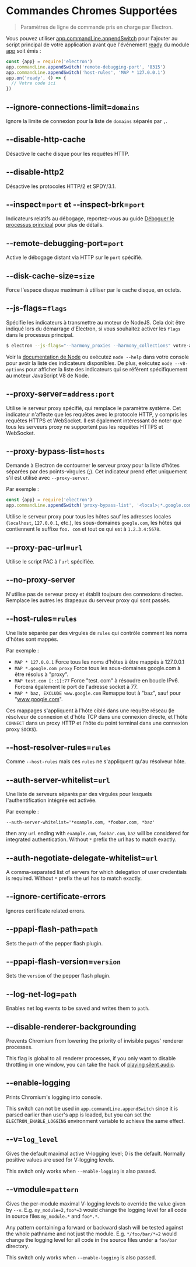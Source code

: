 # Commandes Chromes Supportées

> Paramètres de ligne de commande pris en charge par Electron.

Vous pouvez utiliser [app.commandLine.appendSwitch](app.md#appcommandlineappendswitchswitch-value) pour l'ajouter au script principal de votre application avant que l'événement [ready](app.md#event-ready) du module [app](app.md) soit émis :

```javascript
const {app} = require('electron')
app.commandLine.appendSwitch('remote-debugging-port', '8315')
app.commandLine.appendSwitch('host-rules', 'MAP * 127.0.0.1')
app.on('ready', () => {
  // Votre code ici
})
```

## --ignore-connections-limit=`domains`

Ignore la limite de connexion pour la liste de `domains` séparés par `,`.

## --disable-http-cache

Désactive le cache disque pour les requêtes HTTP.

## --disable-http2

Désactive les protocoles HTTP/2 et SPDY/3.1.

## --inspect=`port` et --inspect-brk=`port`

Indicateurs relatifs au débogage, reportez-vous au guide [Déboguer le processus principal](../tutorial/debugging-main-process.md) pour plus de détails.

## --remote-debugging-port=`port`

Active le débogage distant via HTTP sur le `port` spécifié.

## --disk-cache-size=`size`

Force l'espace disque maximum à utiliser par le cache disque, en octets.

## --js-flags=`flags`

Spécifie les indicateurs à transmettre au moteur de NodeJS. Cela doit être indiqué lors du démarrage d'Electron, si vous souhaitez activer les `flags` dans le processus principal.

```bash
$ electron --js-flags="--harmony_proxies --harmony_collections" votre-app
```

Voir la [documentation de Node](https://nodejs.org/api/cli.html) ou exécutez `node --help` dans votre console pour avoir la liste des indicateurs disponibles. De plus, exécutez `node --v8-options` pour afficher la liste des indicateurs qui se réfèrent spécifiquement au moteur JavaScript V8 de Node.

## --proxy-server=`address:port`

Utilise le serveur proxy spécifié, qui remplace le paramètre système. Cet indicateur n'affecte que les requêtes avec le protocole HTTP, y compris les requêtes HTTPS et WebSocket. Il est également intéressant de noter que tous les serveurs proxy ne supportent pas les requêtes HTTPS et WebSocket.

## --proxy-bypass-list=`hosts`

Demande à Electron de contourner le serveur proxy pour la liste d'hôtes séparées par des points-virgules (;). Cet indicateur prend effet uniquement s'il est utilisé avec `--proxy-server`.

Par exemple :

```javascript
const {app} = require('electron')
app.commandLine.appendSwitch('proxy-bypass-list', '<local>;*.google.com;*foo.com;1.2.3.4:5678')
```

Utilise le serveur proxy pour tous les hôtes sauf les adresses locales (`localhost`, `127.0.0.1`, etc.), les sous-domaines `google.com`, les hôtes qui contiennent le suffixe `foo. com` et tout ce qui est à `1.2.3.4:5678`.

## --proxy-pac-url=`url`

Utilise le script PAC à l'`url` spécifiée.

## --no-proxy-server

N'utilise pas de serveur proxy et établit toujours des connexions directes. Remplace les autres les drapeaux du serveur proxy qui sont passés.

## --host-rules=`rules`

Une liste séparée par des virgules de `rules` qui contrôle comment les noms d'hôtes sont mappés.

Par exemple :

* `MAP * 127.0.0.1` Force tous les noms d'hôtes à être mappés à 127.0.0.1
* `MAP *.google.com proxy` Force tous les sous-domaines google.com à être résolus à "proxy".
* `MAP test.com [::1]:77` Force "test. com" à résoudre en boucle IPv6. Forcera également le port de l'adresse socket à 77.
* `MAP * baz, EXCLUDE www.google.com` Remappe tout à "baz", sauf pour "www.google.com".

Ces mappages s'appliquent à l'hôte ciblé dans une requête réseau (le résolveur de connexion et d'hôte TCP dans une connexion directe, et l'hôte `CONNECT` dans un proxy HTTP et l'hôte du point terminal dans une connexion proxy `SOCKS`).

## --host-resolver-rules=`rules`

Comme `--host-rules` mais ces `rules` ne s'appliquent qu'au résolveur hôte.

## --auth-server-whitelist=`url`

Une liste de serveurs séparés par des virgules pour lesquels l'authentification intégrée est activée.

Par exemple :

    --auth-server-whitelist='*example.com, *foobar.com, *baz'
    

then any `url` ending with `example.com`, `foobar.com`, `baz` will be considered for integrated authentication. Without `*` prefix the url has to match exactly.

## --auth-negotiate-delegate-whitelist=`url`

A comma-separated list of servers for which delegation of user credentials is required. Without `*` prefix the url has to match exactly.

## --ignore-certificate-errors

Ignores certificate related errors.

## --ppapi-flash-path=`path`

Sets the `path` of the pepper flash plugin.

## --ppapi-flash-version=`version`

Sets the `version` of the pepper flash plugin.

## --log-net-log=`path`

Enables net log events to be saved and writes them to `path`.

## --disable-renderer-backgrounding

Prevents Chromium from lowering the priority of invisible pages' renderer processes.

This flag is global to all renderer processes, if you only want to disable throttling in one window, you can take the hack of [playing silent audio](https://github.com/atom/atom/pull/9485/files).

## --enable-logging

Prints Chromium's logging into console.

This switch can not be used in `app.commandLine.appendSwitch` since it is parsed earlier than user's app is loaded, but you can set the `ELECTRON_ENABLE_LOGGING` environment variable to achieve the same effect.

## --v=`log_level`

Gives the default maximal active V-logging level; 0 is the default. Normally positive values are used for V-logging levels.

This switch only works when `--enable-logging` is also passed.

## --vmodule=`pattern`

Gives the per-module maximal V-logging levels to override the value given by `--v`. E.g. `my_module=2,foo*=3` would change the logging level for all code in source files `my_module.*` and `foo*.*`.

Any pattern containing a forward or backward slash will be tested against the whole pathname and not just the module. E.g. `*/foo/bar/*=2` would change the logging level for all code in the source files under a `foo/bar` directory.

This switch only works when `--enable-logging` is also passed.